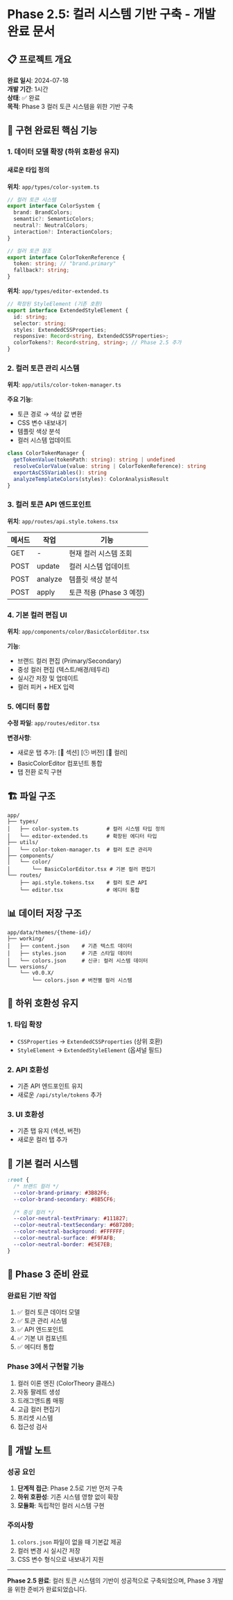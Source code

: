 # Phase 2.5: 컬러 시스템 기반 구축 - 개발 완료 문서

## 📋 프로젝트 개요
**완료 일시**: 2024-07-18  
**개발 기간**: 1시간  
**상태**: ✅ 완료  
**목적**: Phase 3 컬러 토큰 시스템을 위한 기반 구축

## 🎯 구현 완료된 핵심 기능

### 1. 데이터 모델 확장 (하위 호환성 유지)

#### 새로운 타입 정의
**위치**: `app/types/color-system.ts`

```typescript
// 컬러 토큰 시스템
export interface ColorSystem {
  brand: BrandColors;
  semantic?: SemanticColors;
  neutral?: NeutralColors;
  interaction?: InteractionColors;
}

// 컬러 토큰 참조
export interface ColorTokenReference {
  token: string; // "brand.primary"
  fallback?: string;
}
```

**위치**: `app/types/editor-extended.ts`

```typescript
// 확장된 StyleElement (기존 호환)
export interface ExtendedStyleElement {
  id: string;
  selector: string;
  styles: ExtendedCSSProperties;
  responsive: Record<string, ExtendedCSSProperties>;
  colorTokens?: Record<string, string>; // Phase 2.5 추가
}
```

### 2. 컬러 토큰 관리 시스템

**위치**: `app/utils/color-token-manager.ts`

**주요 기능**:
- 토큰 경로 → 색상 값 변환
- CSS 변수 내보내기
- 템플릿 색상 분석
- 컬러 시스템 업데이트

```typescript
class ColorTokenManager {
  getTokenValue(tokenPath: string): string | undefined
  resolveColorValue(value: string | ColorTokenReference): string
  exportAsCSSVariables(): string
  analyzeTemplateColors(styles): ColorAnalysisResult
}
```

### 3. 컬러 토큰 API 엔드포인트

**위치**: `app/routes/api.style.tokens.tsx`

| 메서드 | 작업 | 기능 |
|--------|------|------|
| GET | - | 현재 컬러 시스템 조회 |
| POST | update | 컬러 시스템 업데이트 |
| POST | analyze | 템플릿 색상 분석 |
| POST | apply | 토큰 적용 (Phase 3 예정) |

### 4. 기본 컬러 편집 UI

**위치**: `app/components/color/BasicColorEditor.tsx`

**기능**:
- 브랜드 컬러 편집 (Primary/Secondary)
- 중성 컬러 편집 (텍스트/배경/테두리)
- 실시간 저장 및 업데이트
- 컬러 피커 + HEX 입력

### 5. 에디터 통합

**수정 파일**: `app/routes/editor.tsx`

**변경사항**:
- 새로운 탭 추가: [📝 섹션] [🕒 버전] [🎨 컬러]
- BasicColorEditor 컴포넌트 통합
- 탭 전환 로직 구현

## 🏗️ 파일 구조

```
app/
├── types/
│   ├── color-system.ts         # 컬러 시스템 타입 정의
│   └── editor-extended.ts      # 확장된 에디터 타입
├── utils/
│   └── color-token-manager.ts  # 컬러 토큰 관리자
├── components/
│   └── color/
│       └── BasicColorEditor.tsx # 기본 컬러 편집기
└── routes/
    ├── api.style.tokens.tsx    # 컬러 토큰 API
    └── editor.tsx              # 에디터 통합
```

## 📊 데이터 저장 구조

```
app/data/themes/{theme-id}/
├── working/
│   ├── content.json    # 기존 텍스트 데이터
│   ├── styles.json     # 기존 스타일 데이터
│   └── colors.json     # 신규: 컬러 시스템 데이터
└── versions/
    └── v0.0.X/
        └── colors.json # 버전별 컬러 시스템
```

## 🔄 하위 호환성 유지

### 1. 타입 확장
- `CSSProperties` → `ExtendedCSSProperties` (상위 호환)
- `StyleElement` → `ExtendedStyleElement` (옵셔널 필드)

### 2. API 호환성
- 기존 API 엔드포인트 유지
- 새로운 `/api/style/tokens` 추가

### 3. UI 호환성
- 기존 탭 유지 (섹션, 버전)
- 새로운 컬러 탭 추가

## 🎨 기본 컬러 시스템

```css
:root {
  /* 브랜드 컬러 */
  --color-brand-primary: #3B82F6;
  --color-brand-secondary: #8B5CF6;
  
  /* 중성 컬러 */
  --color-neutral-textPrimary: #111827;
  --color-neutral-textSecondary: #6B7280;
  --color-neutral-background: #FFFFFF;
  --color-neutral-surface: #F9FAFB;
  --color-neutral-border: #E5E7EB;
}
```

## 🚀 Phase 3 준비 완료

### 완료된 기반 작업
1. ✅ 컬러 토큰 데이터 모델
2. ✅ 토큰 관리 시스템
3. ✅ API 엔드포인트
4. ✅ 기본 UI 컴포넌트
5. ✅ 에디터 통합

### Phase 3에서 구현할 기능
1. 컬러 이론 엔진 (ColorTheory 클래스)
2. 자동 팔레트 생성
3. 드래그앤드롭 매핑
4. 고급 컬러 편집기
5. 프리셋 시스템
6. 접근성 검사

## 📝 개발 노트

### 성공 요인
1. **단계적 접근**: Phase 2.5로 기반 먼저 구축
2. **하위 호환성**: 기존 시스템 영향 없이 확장
3. **모듈화**: 독립적인 컬러 시스템 구현

### 주의사항
1. `colors.json` 파일이 없을 때 기본값 제공
2. 컬러 변경 시 실시간 저장
3. CSS 변수 형식으로 내보내기 지원

---

**Phase 2.5 완료**: 컬러 토큰 시스템의 기반이 성공적으로 구축되었으며, Phase 3 개발을 위한 준비가 완료되었습니다.